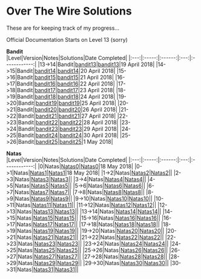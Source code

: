# Over The Wire Solutions

These are for keeping track of my progress...

Official Documentation Starts on Level 13 (sorry)


**Bandit**      
|Level|Version|Notes|Solutions|Date Completed|
|:---:|:-----:|:------:|:---:|:------------:|
|13->14|Bandit|[bandit13](https://github.com/grantIee/OTW/blob/master/notes/bandit13.md)|[bandit13](https://github.com/grantIee/OTW/blob/master/solutions/bandit13.md)|19 April 2018|
|14->15|Bandit|[bandit14](https://github.com/grantIee/OTW/blob/master/notes/bandit14.md)|[bandit14](https://github.com/grantIee/OTW/blob/master/solutions/bandit14.md)|20 April 2018|
|15->16|Bandit|[bandit15](https://github.com/grantIee/OTW/blob/master/notes/bandit15.md)|[bandit15](https://github.com/grantIee/OTW/blob/master/solutions/bandit15.md)|21 April 2018|
|16->17|Bandit|[bandit16](https://github.com/grantIee/OTW/blob/master/notes/bandit16.md)|[bandit16](https://github.com/grantIee/OTW/blob/master/solutions/bandit16.md)|22 April 2018|
|17->18|Bandit|[bandit17](https://github.com/grantIee/OTW/blob/master/notes/bandit17.md)|[bandit17](https://github.com/grantIee/OTW/blob/master/solutions/bandit17.md)|23 April 2018|
|18->19|Bandit|[bandit18](https://github.com/grantIee/OTW/blob/master/notes/bandit18.md)|[bandit18](https://github.com/grantIee/OTW/blob/master/solutions/bandit18.md)|24 April 2018|
|19->20|Bandit|[bandit19](https://github.com/grantIee/OTW/blob/master/notes/bandit19.md)|[bandit19](https://github.com/grantIee/OTW/blob/master/solutions/bandit19.md)|25 April 2018|
|20->21|Bandit|[bandit20](https://github.com/grantIee/OTW/blob/master/notes/bandit20.md)|[bandit20](https://github.com/grantIee/OTW/blob/master/solutions/bandit20.md)|26 April 2018|
|21->22|Bandit|[bandit21](https://github.com/grantIee/OTW/blob/master/notes/bandit21.md)|[bandit21](https://github.com/grantIee/OTW/blob/master/solutions/bandit21.md)|27 April 2018|
|22->23|Bandit|[bandit22](https://github.com/grantIee/OTW/blob/master/notes/bandit22.md)|[bandit22](https://github.com/grantIee/OTW/blob/master/solutions/bandit22.md)|28 April 2018|
|23->24|Bandit|[bandit23](https://github.com/grantIee/OTW/blob/master/notes/bandit23.md)|[bandit23](https://github.com/grantIee/OTW/blob/master/solutions/bandit23.md)|29 April 2018|
|24->25|Bandit|[bandit24](https://github.com/grantIee/OTW/blob/master/notes/bandit24.md)|[bandit24](https://github.com/grantIee/OTW/blob/master/solutions/bandit24.md)|30 April 2018|
|25->26|Bandit|[bandit25](https://github.com/grantIee/OTW/blob/master/notes/bandit25.md)|[bandit25](https://github.com/grantIee/OTW/blob/master/solutions/bandit25.md)|1 May 2018|




**Natas**    
|Level|Version|Notes|Solutions|Date Completed|
|:---:|:-----:|:------:|:---:|:------------:|
|0|Natas|[Natas0](https://github.com/grantIee/OTW/blob/master/notes/Natas0.md)|[Natas0](https://github.com/grantIee/OTW/blob/master/solutions/Natas0.md)|18 May 2018|
|0->1|Natas|[Natas1](https://github.com/grantIee/OTW/blob/master/notes/Natas1.md)|[Natas1](https://github.com/grantIee/OTW/blob/master/solutions/Natas1.md)|18 May 2018|
|1->2|Natas|[Natas2](https://github.com/grantIee/OTW/blob/master/notes/Natas2.md)|[Natas2](https://github.com/grantIee/OTW/blob/master/solutions/Natas2.md)||
|2->3|Natas|[Natas3](https://github.com/grantIee/OTW/blob/master/notes/Natas3.md)|[Natas3](https://github.com/grantIee/OTW/blob/master/solutions/Natas3.md)||
|3->4|Natas|[Natas4](https://github.com/grantIee/OTW/blob/master/notes/Natas4.md)|[Natas4](https://github.com/grantIee/OTW/blob/master/solutions/Natas4.md)||
|4->5|Natas|[Natas5](https://github.com/grantIee/OTW/blob/master/notes/Natas5.md)|[Natas5](https://github.com/grantIee/OTW/blob/master/solutions/Natas5.md)||
|5->6|Natas|[Natas6](https://github.com/grantIee/OTW/blob/master/notes/Natas6.md)|[Natas6](https://github.com/grantIee/OTW/blob/master/solutions/Natas6.md)||
|6->7|Natas|[Natas7](https://github.com/grantIee/OTW/blob/master/notes/Natas7.md)|[Natas7](https://github.com/grantIee/OTW/blob/master/solutions/Natas7.md)||
|7->8|Natas|[Natas8](https://github.com/grantIee/OTW/blob/master/notes/Natas8.md)|[Natas8](https://github.com/grantIee/OTW/blob/master/solutions/Natas8.md)||
|8->9|Natas|[Natas9](https://github.com/grantIee/OTW/blob/master/notes/Natas9.md)|[Natas9](https://github.com/grantIee/OTW/blob/master/solutions/Natas9.md)||
|9->10|Natas|[Natas10](https://github.com/grantIee/OTW/blob/master/notes/Natas10.md)|[Natas10](https://github.com/grantIee/OTW/blob/master/solutions/Natas10.md)|| 
|10->11|Natas|[Natas11](https://github.com/grantIee/OTW/blob/master/notes/Natas11.md)|[Natas11](https://github.com/grantIee/OTW/blob/master/solutions/Natas11.md)||
|11->12|Natas|[Natas12](https://github.com/grantIee/OTW/blob/master/notes/Natas12.md)|[Natas12](https://github.com/grantIee/OTW/blob/master/solutions/Natas12,md)||
|12->13|Natas|[Natas13](https://github.com/grantIee/OTW/blob/master/notes/Natas13.md)|[Natas13](https://github.com/grantIee/OTW/blob/master/solutions/Natas13.md)||
|13->14|Natas|[Natas14](https://github.com/grantIee/OTW/blob/master/notes/Natas14.md)|[Natas14](https://github.com/grantIee/OTW/blob/master/solutions/Natas14.md)||
|14->15|Natas|[Natas15](https://github.com/grantIee/OTW/blob/master/notes/Natas15.md)|[Natas15](https://github.com/grantIee/OTW/blob/master/solutions/Natas15.md)||
|15->16|Natas|[Natas16](https://github.com/grantIee/OTW/blob/master/notes/Natas16.md)|[Natas16](https://github.com/grantIee/OTW/blob/master/solutions/Natas16.md)||
|16->17|Natas|[Natas17](https://github.com/grantIee/OTW/blob/master/notes/Natas17.md)|[Natas17](https://github.com/grantIee/OTW/blob/master/solutions/Natas17.md)||
|17->18|Natas|[Natas18](https://github.com/grantIee/OTW/blob/master/notes/Natas18.md)|[Natas18](https://github.com/grantIee/OTW/blob/master/solutions/Natas18.md)||
|18->19|Natas|[Natas19](https://github.com/grantIee/OTW/blob/master/notes/Natas19.md)|[Natas19](https://github.com/grantIee/OTW/blob/master/solutions/Natas19.md)||
|19->20|Natas|[Natas20](https://github.com/grantIee/OTW/blob/master/notes/Natas20.md)|[Natas20](https://github.com/grantIee/OTW/blob/master/solutions/Natas20.md)||
|20->21|Natas|[Natas21](https://github.com/grantIee/OTW/blob/master/notes/Natas21.md)|[Natas21](https://github.com/grantIee/OTW/blob/master/solutions/Natas21.md)||
|21->22|Natas|[Natas22](https://github.com/grantIee/OTW/blob/master/notes/Natas22.md)|[Natas22](https://github.com/grantIee/OTW/blob/master/solutions/Natas22.md)||
|22->23|Natas|[Natas23](https://github.com/grantIee/OTW/blob/master/notes/Natas23.md)|[Natas23](https://github.com/grantIee/OTW/blob/master/solutions/Natas23.md)||
|23->24|Natas|[Natas24](https://github.com/grantIee/OTW/blob/master/notes/Natas24.md)|[Natas24](https://github.com/grantIee/OTW/blob/master/solutions/Natas24.md)||
|24->25|Natas|[Natas25](https://github.com/grantIee/OTW/blob/master/notes/Natas25.md)|[Natas25](https://github.com/grantIee/OTW/blob/master/solutions/Natas25.md)||
|25->26|Natas|[Natas26](https://github.com/grantIee/OTW/blob/master/notes/Natas26.md)|[Natas26](https://github.com/grantIee/OTW/blob/master/solutions/Natas26.md)||
|26->27|Natas|[Natas27](https://github.com/grantIee/OTW/blob/master/notes/Natas27.md)|[Natas27](https://github.com/grantIee/OTW/blob/master/solutions/Natas27.md)||
|27->28|Natas|[Natas28](https://github.com/grantIee/OTW/blob/master/notes/Natas28.md)|[Natas28](https://github.com/grantIee/OTW/blob/master/solutions/Natas28.md)||
|28->29|Natas|[Natas29](https://github.com/grantIee/OTW/blob/master/notes/Natas29.md)|[Natas29](https://github.com/grantIee/OTW/blob/master/solutions/Natas29.md)||
|29->30|Natas|[Natas30](https://github.com/grantIee/OTW/blob/master/notes/Natas30.md)|[Natas30](https://github.com/grantIee/OTW/blob/master/solutions/Natas30.md)||
|30->31|Natas|[Natas31](https://github.com/grantIee/OTW/blob/master/notes/Natas31.md)|[Natas31](https://github.com/grantIee/OTW/blob/master/solutions/Natas31.md)||



